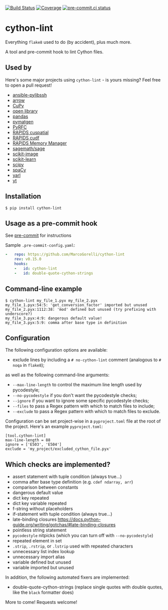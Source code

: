 [![Build Status](https://github.com/MarcoGorelli/cython-lint/workflows/tox/badge.svg)](https://github.com/MarcoGorelli/cython-lint/actions?workflow=tox)
[![Coverage](https://codecov.io/gh/MarcoGorelli/cython-lint/branch/main/graph/badge.svg)](https://codecov.io/gh/MarcoGorelli/cython-lint)
[![pre-commit.ci status](https://results.pre-commit.ci/badge/github/MarcoGorelli/cython-lint/main.svg)](https://results.pre-commit.ci/latest/github/MarcoGorelli/cython-lint/main)

cython-lint
===========

Everything ``flake8`` used to do (by accident), plus much more.

A tool and pre-commit hook to lint Cython files.

## Used by

Here's some major projects using ``cython-lint`` - is yours missing? Feel free to open a pull request!

- [ansible-pylibssh](https://github.com/ansible/pylibssh)
- [arrow](https://github.com/apache/arrow)
- [CuPy](https://github.com/cupy/cupy)
- [open library](https://github.com/internetarchive/openlibrary)
- [pandas](https://github.com/pandas-dev/pandas)
- [pymatgen](https://github.com/materialsproject/pymatgen)
- [PyRFC](https://github.com/SAP/PyRFC)
- [RAPIDS cuspatial](https://github.com/rapidsai/cuspatial)
- [RAPIDS cudf](https://github.com/rapidsai/cudf)
- [RAPIDS Memory Manager](https://github.com/rapidsai/rmm)
- [sagemath/sage](https://github.com/sagemath/sage/issues)
- [scikit-image](https://github.com/scikit-image/scikit-image)
- [scikit-learn](https://github.com/scikit-learn/scikit-learn)
- [scipy](https://github.com/scipy/scipy)
- [spaCy](https://github.com/explosion/spaCy)
- [yarl](https://github.com/aio-libs/yarl)
- [yt](https://github.com/yt-project/yt)

## Installation

```console
$ pip install cython-lint
```

## Usage as a pre-commit hook

See [pre-commit](https://github.com/pre-commit/pre-commit) for instructions

Sample `.pre-commit-config.yaml`:

```yaml
-   repo: https://github.com/MarcoGorelli/cython-lint
    rev: v0.15.0
    hooks:
    -   id: cython-lint
    -   id: double-quote-cython-strings
```

## Command-line example

```console
$ cython-lint my_file_1.pyx my_file_2.pyx
my_file_1.pyx:54:5: 'get_conversion_factor' imported but unused
my_file_2.pyx:1112:38: 'mod' defined but unused (try prefixing with underscore?)
my_file_3.pyx:4:9: dangerous default value!
my_file_3.pyx:5:9: comma after base type in definition
```

## Configuration

The following configuration options are available:
- exclude lines by including a ``# no-cython-lint`` comment (analogous to ``# noqa`` in ``flake8``);

as well as the following command-line arguments:
- ``--max-line-length`` to control the maximum line length used by pycodestyle;
- ``--no-pycodestyle`` if you don't want the pycodestyle checks;
- ``--ignore`` if you want to ignore some specific pycodestyle checks;
- ``--files`` to pass a Regex pattern with which to match files to include;
- ``--exclude`` to pass a Regex pattern with which to match files to exclude.

Configuration can be set project-wise in a `pyproject.toml` file at the root of the project.
Here's an example `pyproject.toml`:
```
[tool.cython-lint]
max-line-length = 88
ignore = ['E503', 'E504']
exclude = 'my_project/excluded_cython_file.pyx'
```

## Which checks are implemented?

- assert statement with tuple condition (always true...)
- comma after base type definition (e.g. ``cdef ndarray, arr``)
- comparison between constants
- dangerous default value
- dict key repeated
- dict key variable repeated
- f-string without placeholders
- if-statement with tuple condition (always true...)
- late-binding closures https://docs.python-guide.org/writing/gotchas/#late-binding-closures
- pointless string statement
- ``pycodestyle`` nitpicks (which you can turn off with ``--no-pycodestyle``)
- repeated element in set
- ``.strip``, ``.rstrip``, or ``.lstrip`` used with repeated characters
- unnecessary list index lookup
- unnecessary import alias
- variable defined but unused
- variable imported but unused

In addition, the following automated fixers are implemented:

- double-quote-cython-strings (replace single quotes with double quotes, like the ``black`` formatter does)

More to come! Requests welcome!

